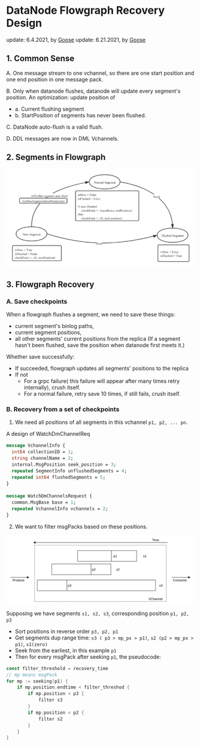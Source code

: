 # DataNode Flowgraph Recovery Design

update: 6.4.2021, by [Goose](https://github.com/XuanYang-cn)
update: 6.21.2021, by [Goose](https://github.com/XuanYang-cn)

## 1. Common Sense

A. One message stream to one vchannel, so there are one start position and one end position in one message pack.

B. Only when datanode flushes, datanode will update every segment's position.
An optimization: update position of

- a. Current flushing segment
- b. StartPosition of segments has never been flushed.

C. DataNode auto-flush is a valid flush.

D. DDL messages are now in DML Vchannels.

## 2. Segments in Flowgraph

![segments](graphs/segments.png)

## 3. Flowgraph Recovery

### A. Save checkpoints

When a flowgraph flushes a segment, we need to save these things:

- current segment's binlog paths,
- current segment positions,
- all other segments' current positions from the replica (If a segment hasn't been flushed, save the position when datanode first meets it.)

Whether save successfully:

- If succeeded, flowgraph updates all segments' positions to the replica
- If not
  - For a grpc failure( this failure will appear after many times retry internally), crush itself.
  - For a normal failure, retry save 10 times, if still fails, crush itself.

### B. Recovery from a set of checkpoints

1. We need all positions of all segments in this vchannel `p1, p2, ... pn`.

A design of WatchDmChannelReq

```proto
message VchannelInfo {
  int64 collectionID = 1;
  string channelName = 2;
  internal.MsgPosition seek_position = 3;
  repeated SegmentInfo unflushedSegments = 4;
  repeated int64 flushedSegments = 5;
}

message WatchDmChannelsRequest {
  common.MsgBase base = 1;
  repeated VchannelInfo vchannels = 2;
}
```

2. We want to filter msgPacks based on these positions.

![recovery](graphs/flowgraph_recovery_design.png)

Supposing we have segments `s1, s2, s3`, corresponding position `p1, p2, p3`

- Sort positions in reverse order `p3, p2, p1`
- Get segments dup range time: `s3 ( p3 > mp_px > p1)`, `s2 (p2 > mp_px > p1)`, `s1(zero)`
- Seek from the earliest, in this example `p1`
- Then for every msgPack after seeking `p1`, the pseudocode:

```go
const filter_threshold = recovery_time
// mp means msgPack
for mp := seeking(p1) {
    if mp.position.endtime < filter_threshod {
        if mp.position < p3 {
            filter s3
        }
        if mp.position < p2 {
            filter s2
        }
    }
}
```
